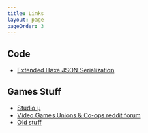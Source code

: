 ```yaml
---
title: Links
layout: page
pageOrder: 3
---
```


## Code
* [Extended Haxe JSON Serialization](https://gist.github.com/DrSkipper/9042123#file-extjsonserialization-hx)

## Games Stuff
* [Studio µ](http://studiomugames.com/)
* [Video Games Unions & Co-ops reddit forum](http://www.reddit.com/r/gameunions/)
* [Old stuff](https://sites.google.com/site/wfletchercole/)
